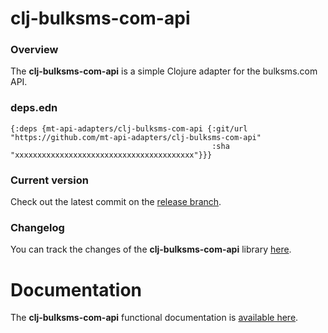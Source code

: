 
# clj-bulksms-com-api

### Overview

The <strong>clj-bulksms-com-api</strong> is a simple Clojure adapter for the bulksms.com API.

### deps.edn

```
{:deps {mt-api-adapters/clj-bulksms-com-api {:git/url "https://github.com/mt-api-adapters/clj-bulksms-com-api"
                                             :sha     "xxxxxxxxxxxxxxxxxxxxxxxxxxxxxxxxxxxxxxxx"}}}
```

### Current version

Check out the latest commit on the [release branch](https://github.com/mt-api-adapters/clj-bulksms-com-api/tree/release).

### Changelog

You can track the changes of the <strong>clj-bulksms-com-api</strong> library [here](CHANGES.md).

# Documentation

The <strong>clj-bulksms-com-api</strong> functional documentation is [available here](https://mt-api-adapters.github.io/clj-bulksms-com-api).
